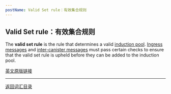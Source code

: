 ```yaml
---
postName: Valid Set rule：有效集合规则
---
```

## Valid Set rule：有效集合规则

The **valid set rule** is the rule that determines a valid [induction pool](../I/inductionpool). [Ingress messages](../I/ingressmessage) and [inter-canister messages](../I/intercanistermessage) must pass certain checks to ensure that the valid set rule is upheld before they can be added to the induction pool.

[英文原版链接](https://wiki.internetcomputer.org/wiki/Glossary)

---
[返回词汇目录](../glossary)